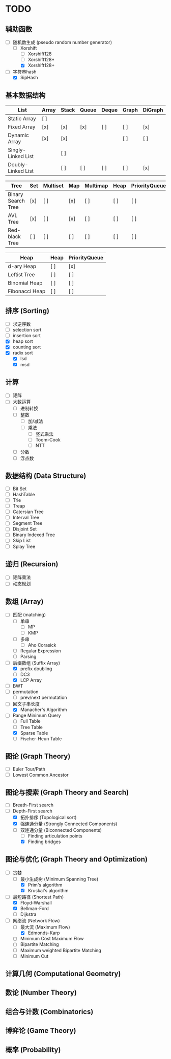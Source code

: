 # TODO

## 辅助函数

- [ ] 随机数生成 (pseudo random number generator)
  - [ ] Xorshift
    - [ ] Xorshift128
    - [ ] Xorshift128*
    - [x] Xorshift128+
- [ ] 字符串hash
  - [x] SipHash

## 基本数据结构

| List               | Array | Stack | Queue | Deque | Graph | DiGraph |
| ------------------ | ----- | ----- | ----- | ----- | ----- | ------- |
| Static Array       |  [ ]  |       |       |       |       |         |
| Fixed Array        |  [x]  |  [x]  |  [x]  |  [ ]  |  [ ]  |   [x]   |
| Dynamic Array      |  [x]  |  [x]  |       |       |  [ ]  |   [ ]   |
| Singly-Linked List |       |  [ ]  |       |       |       |         |
| Doubly-Linked List |       |  [ ]  |  [ ]  |  [ ]  |  [ ]  |   [x]   |

| Tree               | Set | Multiset | Map | Multimap | Heap | PriorityQueue | PriorityDeque |
| ------------------ | --- | -------- | --- | -------- | ---- | ------------- | ------------- |
| Binary Search Tree | [x] |   [ ]    | [x] |   [ ]    |  [ ] |      [ ]      |      [ ]      | 
| AVL Tree           | [x] |   [ ]    | [x] |   [ ]    |  [ ] |      [ ]      |      [ ]      |
| Red-black Tree     | [ ] |   [ ]    | [ ] |   [ ]    |  [ ] |      [ ]      |      [ ]      |

| Heap               | Heap | PriorityQueue |
| ------------------ | ---- | ------------- |
| d-ary Heap         |  [ ] |      [x]      |
| Leftist Tree       |  [ ] |      [ ]      |
| Binomial Heap      |  [ ] |      [ ]      |
| Fibonacci Heap     |  [ ] |      [ ]      |

## 排序 (Sorting)

- [ ] 求逆序数
- [ ] selection sort
- [ ] insertion sort
- [x] heap sort
- [x] counting sort
- [x] radix sort
  - [x] lsd
  - [x] msd

## 计算

- [ ] 矩阵
- [ ] 大数运算
  - [ ] 进制转换
  - [ ] 整数
    - [ ] 加/减法
    - [ ] 乘法
      - [ ] 竖式乘法
      - [ ] Toom-Cook
      - [ ] NTT
  - [ ] 分数
  - [ ] 浮点数

## 数据结构 (Data Structure)

- [ ] Bit Set
- [ ] HashTable
- [ ] Trie
- [ ] Treap
- [ ] Catersian Tree
- [ ] Interval Tree
- [ ] Segment Tree
- [ ] Disjoint Set
- [ ] Binary Indexed Tree
- [ ] Skip List
- [ ] Splay Tree

## 递归 (Recursion)

- [ ] 矩阵乘法
- [ ] 动态规划

## 数组 (Array)

- [ ] 匹配 (matching)
  - [ ] 单串
    - [ ] MP
    - [ ] KMP
  - [ ] 多串
    - [ ] Aho Corasick
  - [ ] Regular Expression
  - [ ] Parsing
- [ ] 后缀数组 (Suffix Array)
  - [x] prefix doubling
  - [ ] DC3
  - [x] LCP Array
- [ ] BWT
- [ ] permutation
  - [ ] prev/next permutation
- [ ] 回文子串长度
  - [x] Manacher's Algorithm
- [ ] Range Minimum Query
  - [ ] Full Table
  - [ ] Tree Table
  - [x] Sparse Table
  - [ ] Fischer-Heun Table

## 图论 (Graph Theory)

- [ ] Euler Tour/Path
- [ ] Lowest Common Ancestor

## 图论与搜索 (Graph Theory and Search)

- [ ] Breath-First search
- [ ] Depth-First search
  - [x] 拓扑排序 (Topological sort)
  - [x] 强连通分量 (Strongly Connected Components)
  - [ ] 双连通分量 (Biconnected Components)
    - [ ] Finding articulation points
    - [x] Finding bridges

## 图论与优化 (Graph Theory and Optimization)

- [ ] 贪婪
  - [ ] 最小生成树 (Minimum Spanning Tree)
    - [x] Prim's algorithm
    - [x] Kruskal's algorithm
- [ ] 最短路径 (Shortest Path)
  - [x] Floyd-Warshall
  - [x] Bellman-Ford
  - [ ] Dijkstra
- [ ] 网络流 (Network Flow)
  - [ ] 最大流 (Maximum Flow)
    - [x] Edmonds-Karp
  - [ ] Minimum Cost Maximum Flow
  - [ ] Bipartite Matching
  - [ ] Maximum weighted Bipartite Matching
  - [ ] Minimum Cut

## 计算几何 (Computational Geometry)

## 数论 (Number Theory)

## 组合与计数 (Combinatorics)

## 博弈论 (Game Theory)

## 概率 (Probability)
